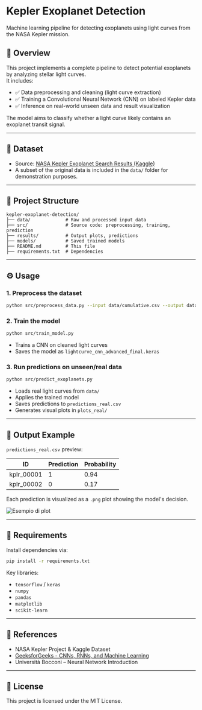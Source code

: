# Kepler Exoplanet Detection

Machine learning pipeline for detecting exoplanets using light curves from the NASA Kepler mission.

## 📌 Overview

This project implements a complete pipeline to detect potential exoplanets by analyzing stellar light curves.  
It includes:

- ✅ Data preprocessing and cleaning (light curve extraction)
- ✅ Training a Convolutional Neural Network (CNN) on labeled Kepler data
- ✅ Inference on real-world unseen data and result visualization

The model aims to classify whether a light curve likely contains an exoplanet transit signal.

---

## 📁 Dataset

- Source: [NASA Kepler Exoplanet Search Results (Kaggle)](https://www.kaggle.com/datasets/nasa/kepler-exoplanet-search-results)  
- A subset of the original data is included in the `data/` folder for demonstration purposes.

---

## 📂 Project Structure

```
kepler-exoplanet-detection/
├── data/             # Raw and processed input data
├── src/              # Source code: preprocessing, training, prediction
├── results/          # Output plots, predictions
├── models/           # Saved trained models
├── README.md         # This file
├── requirements.txt  # Dependencies
```

---

## ⚙️ Usage

### 1. Preprocess the dataset

```bash
python src/preprocess_data.py --input data/cumulative.csv --output data/processed
```

### 2. Train the model

```bash
python src/train_model.py
```

- Trains a CNN on cleaned light curves
- Saves the model as `lightcurve_cnn_advanced_final.keras`

### 3. Run predictions on unseen/real data

```bash
python src/predict_exoplanets.py
```

- Loads real light curves from `data/`
- Applies the trained model
- Saves predictions to `predictions_real.csv`
- Generates visual plots in `plots_real/`

---

## 🧪 Output Example

`predictions_real.csv` preview:

| ID         | Prediction | Probability |
|------------|------------|-------------|
| kplr_00001 | 1          | 0.94        |
| kplr_00002 | 0          | 0.17        |

Each prediction is visualized as a `.png` plot showing the model's decision.

![Esempio di plot](results/plot.png)

---

## 🧰 Requirements

Install dependencies via:

```bash
pip install -r requirements.txt
```

Key libraries:

- `tensorflow` / `keras`
- `numpy`
- `pandas`
- `matplotlib`
- `scikit-learn`

---

## 📖 References

- NASA Kepler Project & Kaggle Dataset  
- [GeeksforGeeks - CNNs, RNNs, and Machine Learning](https://www.geeksforgeeks.org/)  
- Università Bocconi – Neural Network Introduction  

---

## 📄 License

This project is licensed under the MIT License.
